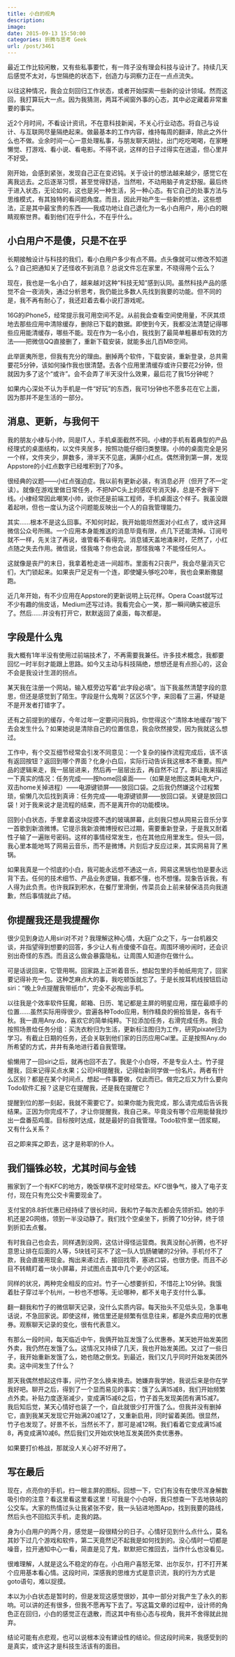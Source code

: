 ```yaml
---
title: 小白的视角
description: 
image: 
date: 2015-09-13 15:50:00
categories: 折腾与思考 Geek
url: /post/3461
---
```


最近工作比较闲散，又有些私事要忙，有一阵子没有理会科技与设计了。持续几天后感觉不太对，与世隔绝的状态下，创造力与洞察力正在一点点流失。

以往这种情况，我会立刻回归工作状态，或者开始探索一些新的设计领域。然而这回，我打算玩大一点。因为我猜测，两耳不闻窗外事的心态，其中必定藏着非常重要的事实。

近2个月时间，不看设计资讯，不在意科技新闻，不关心行业动态。将自己与设计、与互联网尽量隔绝起来。做最基本的工作内容，维持每周的翻译，除此之外什么也不做。业余时间一心一意处理私事，与朋友聊天胡扯，出门吃吃喝喝，在家睡懒觉、打游戏、看小说、看电影。不得不说，这样的日子过得实在逍遥，但心里并不好受。

刚开始，会感到紧张，发现自己正在变迟钝。关于设计的想法越来越少，感觉它在离我远去。之后逐渐习惯，甚至觉得舒适，当然啦，不动用脑子肯定舒服。最后终于进入状态，无论如何，这也是另一种生活，另一种心态。有它自己的处事方法与思维模式，有其独特的看问题角度。而且，因此开始产生一些新的想法，这些想法，正是其中最宝贵的东西——我成功地让自己退化为一名小白用户，用小白的眼睛观察世界。看到他们在乎什么，不在乎什么。

## 小白用户不是傻，只是不在乎

长期接触设计与科技的我们，看小白用户多少有点不屑。点头像就可以修改不知道么？自己把通知关了还怪收不到消息？总说文件忘在家里，不晓得用个云么？

现在，我也是一名小白了，越来越对这种“科技无知”感到认同。虽然科技产品的感觉不会一夜消失，通过分析思考，我仍能比多数人先找到我要的功能。但不同的是，我不再有耐心了，我还赶着去看小说打游戏呢。

16G的iPhone5，经常提示我可用空间不足。从前我会查看空间使用量，不厌其烦地去那些应用中清除缓存，删除已下载的数据。即使到今天，我都没法清楚记得哪些应用能清缓存，哪些不能。现在作为一名小白，我找到了最简单粗暴却有效的方法——把微信QQ直接删了，重新下载安装，就能多出几百MB空间。

此举匪夷所思，但我有充分的理由。删掉两个软件，下载安装，重新登录，总共需要花5分钟，该如何操作我也很清楚。去各个应用里清缓存或许只要花2分钟，但就因为多了这个“或许”。会不会弄了半天没什么效果，最后花了我15分钟呢？

如果内心深处不认为手机是一件“好玩”的东西，我可1分钟也不愿多花在它上面，因为那并不是生活的一部分。

## 消息、更新，与我何干

我的朋友小棣与小帅，同是IT人，手机桌面截然不同。小棣的手机有着典型的产品经理式的桌面结构，以文件夹居多，按照功能仔细归类整理。小帅的桌面完全是另一个样，文件夹少，屏数多，滑半天不见底，满屏小红点。偶然滑到第一屏，发现Appstore的小红点数字已经堆积到了70多。

很经典的议题——小红点强迫症。我以前有更新必装，有消息必开（但开了不一定读）。就像在游戏里做日常任务，不把NPC头上的感叹号消灭掉，总是不舍得下线。小棣经常因此嘲笑小帅，说你还是前端工程师，手机桌面这个样子。我虽没跟着起哄，但也一度认为这个问题能反映出一个人的自我管理能力。

其实……根本不是这么回事。不知何时起，我开始能坦然面对小红点了，或许这拜微信公众号所赐。一个应用本身能推送的消息毕竟有限，点几下还能清掉。订阅号就不一样，先关注了再说，谁管看不看得完。消息铺天盖地涌来时，茫然了，小红点随之失去作用。微信说，怪我咯？你也会说，那怪我咯？不能怪任何人。

这就像是丧尸的末日，我拿着枪走进一间超市。里面有2只丧尸，我会尽量消灭它们，大门锁起来。如果丧尸足足有一个连，即使罐头够吃20年，我也会果断撒腿跑。

近几年开始，有不少应用在Appstore的更新说明上玩花样。Opera Coast就写过不少有趣的俏皮话，Medium还写过诗。我看完会心一笑，那一瞬间确实被逗乐了。然后……并没有打开它，默默返回了桌面，每次都是。

## 字段是什么鬼

我大概有1年半没有使用过前端技术了，不再需要我兼任。许多技术概念，我都要回忆一时半刻才能跟上思路。如今又主动与科技隔绝，想想还是有点担心的，这会不会是我设计生涯的拐点。

某天我在注册一个网站，输入框旁边写着“此字段必填”。当下我虽然清楚字段的意思，但还是感觉到了陌生。字段是什么鬼啊？区区5个字，来回看了三遍，怀疑是不是开发者打错字了。

还有之前提到的缓存，今年过年一定要问问我妈，你觉得这个“清除本地缓存”按下去会发生什么？如果她说是清除自己的位置信息，我会欣然接受，因为我就这么想过。

工作中，有个交互细节经常会引发不同意见：一个复杂的操作流程完成后，该不该有返回按钮？返回到哪个界面？化身小白后，实际行动告诉我这根本不重要。照产品的逻辑来走，我一层层进来，然后再一层层出去，再自然不过了。那让我来描述一下真实的情况：任务完成——按home回桌面——（如果是地图这类耗电大户，双击home关掉进程）——电源键锁屏——放回口袋。之后我仍然嫌这个过程繁琐，偷懒几次后找到真谛：任务完成——电源键锁屏——放回口袋。关键是放回口袋！对于我来说才是流程的结束，而不是离开你的功能模块。

回到小白状态，手里拿着这块捉摸不透的玻璃屏幕，此刻我只想从网易云音乐分享一首歌到新浪微博。它提示我新浪微博授权已过期，需要重新登录，于是我又耐着性子输了一遍账号密码。这样的事情经常发生，也在其他应用里发生。但头一回，我心里本能地骂了网易云音乐，而不是微博。片刻后才反应过来，其实网易背了黑锅。

如果我真是一个彻底的小白，我可能永远想不通这一点，网易这黑锅也怕是要永远背下去。任何的技术细节、产品业务逻辑，我都不懂，也不想懂。现象告诉我，有人得为此负责。也许我踩到积水，在餐厅里滑倒，传菜员会上前来替保洁员向我道歉，然后事情就此了结。

## 你提醒我还是我提醒你

很少见到身边人用siri对不对？我理解这种心情，大庭广众之下，与一台机器交谈，并指望得到想要的回答，多少让人有点傻傻不自在。周围环境吵闹时，还会识别出奇怪的东西。而且这么做会暴露隐私，让周围人知道你在做什么。

可是话说回来，它管用啊。回家路上正听着音乐，想起包里的手帕纸用完了，回家要记得补充一包。这种芝麻点大的事，我吃顿饭就忘了。于是长按耳机线按钮启动siri：“晚上9点提醒我带纸巾”，完全不必掏出手机。

以往我是个效率软件狂魔，邮箱、日历、笔记都是主屏的明星应用，摆在最顺手的位置……虽然实际用得很少。尝遍各种Todo应用，制作精良的俯拾皆是，各有千秋。我一直用Any.do，喜欢它的简单纯粹。下拉添加任务，右滑完成任务。我会按照场景给任务分组：买洗衣粉归为生活，更新标注图归为工作，研究pixate归为学习。有截止日期的任务，还会关联到他们家的日历应用Cal里。正是按照Any.do所希望的方式，井井有条地进行着自我管理。

偷懒用了一回siri之后，就再也回不去了。我是个小白呀，不是专业人士。竹子提醒我，回来记得买点水果；公司HR提醒我，记得给新同学做一份名片。两者有什么区别？都是在某个时间点，想起一件事要做，仅此而已。做完之后又为什么要向Todo软件汇报？这是它在提醒我，还是我在提醒它？

提醒到位的那一刻起，我就不需要它了。如果你能为我完成，那么请完成后告诉我结果。正因为你完成不了，才让你提醒我，我自己来。毕竟没有哪个应用能替我炒出一盘番茄鸡蛋。目标按时达成，就是最好的自我管理。Todo软件里一团浆糊，又有什么关系？

召之即来挥之即去，这才是称职的仆人。

## 我们锱铢必较，尤其时间与金钱

搬家到了一个有KFC的地方，晚饭举棋不定时经常去。KFC很争气，接入了电子支付，现在只有充公交卡需要现金了。

支付宝的8.8折优惠已经持续了很长时间，我和竹子每次去都会先领折扣。她的手机还是2G网络，领到一半没动静了。我们找个空桌坐下，折腾了10分钟，终于领到折扣去点餐。

有时我自己也会去，同样遇到没网，这估计得怪运营商。我真没耐心折腾，也不好意思让排在后面的人等，5块钱可买不了这一队人饥肠辘辘的2分钟。手机付不了款，我会直接用现金。掏出来递过去，接回找零，塞进口袋，也很方便。而且不必目不转睛盯着一块小屏幕，并试图点击其中几个更小的区域。

同样的状况，两种完全相反的应对。竹子一心想要折扣，不惜花上10分钟。我饿着肚子穿过半个杭州，一秒也不想等。无论哪种，都不关电子支付什么事。

翻一翻我和竹子的微信聊天记录，没什么实质内容。每天抬头不见低头见，急事电话说，不急回家说。即使这样，微信里还是频繁有信息往来，都是外卖应用的优惠券。观察聊天记录的变化，很有代表意义。

有那么一段时间，每天临近中午，我俩开始互发饿了么优惠券。某天她开始发美团外卖，我仍然在发饿了么。这情况又持续了几天，我也开始发美团。又过了一些日子，我开始重新发饿了么，她也随之倒戈。到最近，我们又几乎同时开始发美团外卖。这中间发生了什么？

那天我偶然想起这件事，问竹子怎么换来换去。她嫌弃我学她，我说后来是你在学我好吧。聊开之后，得到了一个显而易见的事实：饿了么满15减8，我们开始频繁点外卖。补贴力度逐渐减少，变成满15减6之后，竹子首先发现美团有满15减7。我后知后觉，某天心情好也装了一个，自此就很少打开饿了么。但我并没有删掉它，直到我某天发现它开始满20减12了，又重新启用，同时留着美团。很显然，竹子也发现了。好景不长，当然长不了，那可是减12啊。我们看着它变成满15减8，再变成满10减6。然后我们又开始欢快地互发美团外卖优惠券。

如果要打价格战，那就没人关心好不好用了。

## 写在最后

现在，点亮你的手机，扫一眼主屏的图标。回想一下，它们有没有在使尽浑身解数吸引你的注意？看这里看这里看这里！可我是个小白呀，我只想查一下去地铁站的公交车。大家的热情过头让我紧张不安，我一头钻进地图App，找到我要的路线，然后头也不回掐灭手机，走我的路。

身为小白用户的两个月，感觉是一段很精分的日子。心情好见到什么点什么，莫名其妙下过几个游戏和软件，第二天竟然记不起我是如何找到的。没心情时一切都是噪音，拉开通知中心一看，简直是见了鬼，默默把它推回去，当作什么也没看见。

很难理解，人就是这么不稳定的存在。小白用户喜怒无常、出尔反尔，打不打开某个应用基本看心情。这段时间，深感我的思维方式是意识流，我的行为方式是goto语句，难以捉摸。

本以为小白状态是暂时的，但是发现这感觉很妙，其中一部分对我产生了永久的影响。可以讲的还有很多，但我不愿再写下去了。写这篇文章的过程中，设计师的角色正在回归，小白的感觉正在退散，而这其中有些心态与视角，我并不舍得就此抛弃。

结论可能有点悲观，也可以说根本没有建设性的结论。但这段时间来，我感受到的是真实，或许这才是科技生活该有的面目。